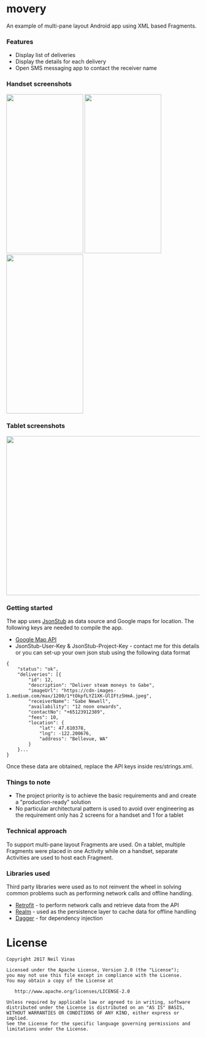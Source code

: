 # movery

An example of multi-pane layout Android app using XML based Fragments. 

### Features

* Display list of deliveries
* Display the details for each delivery
* Open SMS messaging app to contact the receiver name

### Handset screenshots

<img src="https://github.com/neilvinas/movery/blob/master/screenshots/handset/device-2018-01-10-202318.png" width="200" height="415"> <img src="https://github.com/neilvinas/movery/blob/master/screenshots/handset/device-2018-01-10-202425.png" width="200" height="415"> <img src="https://github.com/neilvinas/movery/blob/master/screenshots/handset/device-2018-01-10-202507.png" width="200" height="415"> 

### Tablet screenshots

<img src="https://github.com/neilvinas/movery/blob/master/screenshots/tablet/device-2018-01-10-202959.png" width="559" height="415">

### Getting started

The app uses [JsonStub](http://jsonstub.com/) as data source and Google maps for location. The following keys are needed to compile the app.
* [Google Map API](https://developers.google.com/maps/documentation/android-api/signup) 
* JsonStub-User-Key & JsonStub-Project-Key - contact me for this details or you can set-up your own json stub using the following data format
```
{
	"status": "ok",
	"deliveries": [{
		"id": 12,
		"description": "Deliver steam moneys to Gabe",
		"imageUrl": "https://cdn-images-1.medium.com/max/1200/1*tOkpfLYZ1XK-UlIFtz5HmA.jpeg",
		"receiverName": "Gabe Newell",
		"availability": "12 noon onwards",
		"contactNo": "+65123912389",
		"fees": 10,
		"location": {
			"lat": 47.610378,
			"lng": -122.200676,
			"address": "Bellevue, WA"
		}
	}...
}
```
Once these data are obtained, replace the API keys inside res/strings.xml.

### Things to note
* The project priority is to achieve the basic requirements and and create a "production-ready" solution
* No particular architectural pattern is used to avoid over engineering as the requirement only has 2 screens for a handset and 1 for a tablet

### Technical approach
To support multi-pane layout Fragments are used. On a tablet, multiple Fragments were placed in one Activity while on a handset, separate Activities are used to host each Fragment. 

### Libraries used
Third party libraries were used as to not reinvent the wheel in solving common problems such as performing network calls and offline handling.

* [Retrofit](http://square.github.io/retrofit/) - to perform network calls and retrieve data from the API
* [Realm](https://realm.io/) - used as the persistence layer to cache data for offline handling
* [Dagger](https://github.com/google/dagger) - for dependency injection

# License

	Copyright 2017 Neil Vinas
	
    Licensed under the Apache License, Version 2.0 (the "License");
    you may not use this file except in compliance with the License.
    You may obtain a copy of the License at

       http://www.apache.org/licenses/LICENSE-2.0

    Unless required by applicable law or agreed to in writing, software
    distributed under the License is distributed on an "AS IS" BASIS,
    WITHOUT WARRANTIES OR CONDITIONS OF ANY KIND, either express or implied.
    See the License for the specific language governing permissions and
    limitations under the License.
